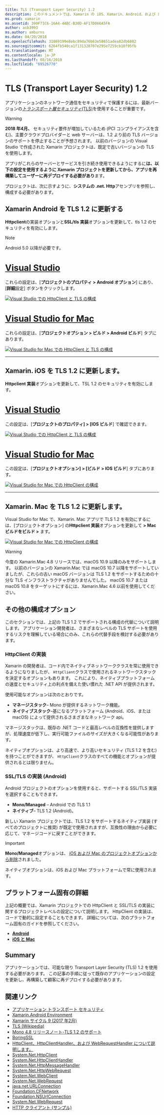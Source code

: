 ```yaml
---
title: TLS (Transport Layer Security) 1.2
description: このドキュメントでは、Xamarin の iOS、Xamarin、Android、および Xamarin. Mac プロジェクトの TLS 1.2 を有効にする方法について説明します。 これは、Visual Studio 2019 と Visual Studio for Mac の両方で実行する方法を示しています。
ms.prod: xamarin
ms.assetid: 399F71C6-16A4-4ABC-B30D-AF17D066A5FA
author: asb3993
ms.author: amburns
ms.date: 04/20/2018
ms.openlocfilehash: 31069199e8ebc89da76b63e58651adea82db6882
ms.sourcegitcommit: 6264fb540ca1f131328707e295e7259cb10f95fb
ms.translationtype: MT
ms.contentlocale: ja-JP
ms.lasthandoff: 08/16/2019
ms.locfileid: "69526770"
---
```

# <a name="transport-layer-security-tls-12"></a>TLS (Transport Layer Security) 1.2

アプリケーションのネットワーク通信をセキュリティで保護するには、最新バージョンの[_トランスポート層セキュリティ_(TLS)](https://en.wikipedia.org/wiki/Transport_Layer_Security)を使用することが重要です。

> [!WARNING]
> **2018 年4月、** セキュリティ要件が増加しているため (PCI コンプライアンスを含む)、主要クラウドプロバイダーと web サーバーは、1.2 より前の TLS バージョンのサポートを停止することが予想されます。 以前のバージョンの Visual Studio で作成された Xamarin プロジェクトは、既定で古いバージョンの TLS を使用します。
>
> アプリがこれらのサーバーとサービスを引き続き使用できるようにするに**は、以下の設定を使用するように Xamarin プロジェクトを更新してから、アプリを再構築してユーザーに再デプロイする必要があり**ます。

プロジェクトは、次に示すように、**システムの .net. Http**アセンブリを参照し、構成する必要があります。

## <a name="update-xamarinandroid-to-tls-12"></a>Xamarin Android を TLS 1.2 に更新する

**Httpclient**の実装オプションと**SSL/tls 実装**オプションを更新して、tls 1.2 のセキュリティを有効にします。

> [!NOTE]
> Android 5.0 以降が必要です。

# <a name="visual-studiotabwindows"></a>[Visual Studio](#tab/windows)

これらの設定は、[**プロジェクトのプロパティ > Android オプション**] にあり、[**詳細**設定] ボタンをクリックします。

[![Visual Studio での HttpClient と TLS の構成](transport-layer-security-images/android-win-sml.png)](transport-layer-security-images/android-win.png#lightbox)

# <a name="visual-studio-for-mactabmacos"></a>[Visual Studio for Mac](#tab/macos)

これらの設定は、[**プロジェクトオプション > ビルド > Android ビルド**] タブにあります。

[![Visual Studio for Mac での HttpClient と TLS の構成](transport-layer-security-images/android-mac-sml.png)](transport-layer-security-images/android-mac.png#lightbox)

-----

## <a name="update-xamarinios-to-tls-12"></a>Xamarin. iOS を TLS 1.2 に更新します。

**Httpclient 実装**オプションを更新して、TSL 1.2 のセキュリティを有効にします。

# <a name="visual-studiotabwindows"></a>[Visual Studio](#tab/windows)

この設定は、[**プロジェクトのプロパティ] > [IOS ビルド**] で確認できます。

[![Visual Studio での HttpClient と TLS の構成](transport-layer-security-images/ios-win-sml.png)](transport-layer-security-images/ios-win.png#lightbox)

# <a name="visual-studio-for-mactabmacos"></a>[Visual Studio for Mac](#tab/macos)

この設定は、[**プロジェクトオプション] > [ビルド > IOS ビルド**] タブにあります。

[![Visual Studio for Mac での HttpClient の構成](transport-layer-security-images/ios-mac-sml.png)](transport-layer-security-images/ios-mac.png#lightbox)

-----

## <a name="update-xamarinmac-to-tls-12"></a>Xamarin. Mac を TLS 1.2 に更新します。

Visual Studio for Mac で、Xamarin. Mac アプリで TLS 1.2 を有効にするには、[プロジェクトオプション] の**Httpclient 実装**オプションを更新して **> Mac ビルドをビルド >** ます。

[![Visual Studio for Mac での HttpClient の構成](transport-layer-security-images/macos-mac-sml.png)](transport-layer-security-images/macos-mac.png#lightbox)

> [!WARNING]
> 今度の Xamarin.Mac 4.8 リリースでは、macOS 10.9 以降のみをサポートします。
> 以前のバージョンの Xamarin.Mac では macOS 10.7 以降をサポートしていましたが、これらの古い macOS バージョンは TLS 1.2 をサポートするための十分な TLS インフラストラクチャがありませんでした。 macOS 10.7 または macOS 10.8 をターゲットにするには、Xamarin.Mac 4.6 以前を使用してください。

## <a name="alternative-configuration-options"></a>その他の構成オプション

このセクションでは、上記の TLS 1.2 でサポートされる構成の代替について説明します。
アプリケーション開発者は、さまざまなレベルの TLS サポートを使用するリスクを理解している場合にのみ、これらの代替手段を検討する必要があります。

### <a name="httpclient-implementation"></a>HttpClient の実装

Xamarin の開発者は、コード内でネイティブネットワーククラスを常に使用できるようになりましたが、 `HttpClient`クラスで使用されるネットワークスタックを決定するオプションもあります。 これにより、ネイティブプラットフォームの速度とセキュリティ上の利点を備えた使い慣れた .NET API が提供されます。

使用可能なオプションは次のとおりです。

- **マネージスタック**– Mono が提供するネットワーク機能。
- **ネイティブスタック**–基になるプラットフォーム (Android、iOS、または macOS) によって提供されるさまざまなネットワーク api。

マネージスタックは、既存の .NET コードと最高レベルの互換性を提供しますが、処理速度が低下し、実行可能ファイルのサイズが大きくなる可能性があります。

ネイティブオプションは、より高速で、より高いセキュリティ (TLS 1.2 を含む) を持つことができますが、 `HttpClient`クラスのすべての機能とオプションが提供されるとは限りません。

### <a name="ssltls-implementation-android"></a>SSL/TLS の実装 (Android)

Android プロジェクトのオプションを使用すると、サポートする SSL/TLS 実装を選択することもできます。

- **Mono/Managed** – Android での TLS 1.1
- **ネイティブ**– TLS 1.2 (Android)。

新しい Xamarin プロジェクトでは、TLS 1.2 をサポートするネイティブ実装 (すべてのプロジェクトに推奨) が既定で使用されますが、互換性の理由から必要に応じて、マネージコードに戻すことができます。

> [!IMPORTANT]
> **Mono/Managed**オプションは、 [iOS および Mac のプロジェクトオプションから削除](https://github.com/xamarin/release-notes-archive/blob/master/release-notes/ios/xamarin.ios_10/xamarin.ios_10.8.md)されました。
>
> ネイティブオプションは、iOS および Mac プラットフォームで常に使用されます。

## <a name="platform-specific-details"></a>プラットフォーム固有の詳細

上記の概要では、Xamarin プロジェクトでの HttpClient と SSL/TLS の実装に関するプロジェクトレベルの設定について説明します。 HttpClient の実装は、コードで動的に設定することもできます。 詳細については、次のプラットフォーム固有のガイドを参照してください。

- [**Android**](~/android/app-fundamentals/http-stack.md)
- [**iOS と Mac**](~/cross-platform/macios/http-stack.md)

## <a name="summary"></a>Summary

アプリケーションでは、可能な限り Transport Layer Security (TLS) 1.2 を使用する必要があります。
この記事の手順に従って既存のアプリケーションの設定を更新し、再構築して顧客に再デプロイする必要があります。

## <a name="related-links"></a>関連リンク

- [アプリケーション トランスポート セキュリティ](~/ios/app-fundamentals/ats.md)
- [Xamarin.Android Environment](~/android/deploy-test/environment.md)
- [Xamarin サイクル 9 (2017 年2月)](https://releases.xamarin.com/stable-release-cycle-9/)
- [TLS (Wikipedia)](https://en.wikipedia.org/wiki/Transport_Layer_Security)
- [Mono 4.8 リリースノート-TLS 1.2 のサポート](https://www.mono-project.com/docs/about-mono/releases/4.8.0/#tls-12-support)
- [BoringSSL](https://boringssl.googlesource.com/boringssl/)
- [HttpClient、HttpClientHandler、および WebRequestHandler について説明します。](https://blogs.msdn.microsoft.com/henrikn/2012/08/07/httpclient-httpclienthandler-and-webrequesthandler-explained/)
- [System.Net.HttpClient](https://msdn.microsoft.com/library/system.net.http.httpclient(v=vs.118).aspx)
- [System.Net.HttpClientHandler](https://msdn.microsoft.com/library/system.net.http.httpclienthandler(v=vs.118).aspx)
- [System.Net.HttpMessageHandler](https://msdn.microsoft.com/library/system.net.http.httpmessagehandler(v=vs.118).aspx)
- [System.Net.HttpWebRequest](https://msdn.microsoft.com/library/system.net.httpwebrequest(v=vs.110).aspx)
- [System.Net.WebClient](https://msdn.microsoft.com/library/system.net.webclient(v=vs.110).aspx)
- [System.Net.WebRequest](https://msdn.microsoft.com/library/system.net.webrequest(v=vs.110).aspx)
- [java.net.URLConnection](https://developer.android.com/reference/java/net/URLConnection.html)
- [Foundation.CFNetwork](xref:CoreFoundation.CFNetwork)
- [Foundation.NSUrlConnection](xref:Foundation.NSUrlConnection)
- [System.Net.WebRequest](https://msdn.microsoft.com/library/system.net.webrequest(v=vs.110).aspx)
- [HTTP クライアント (サンプル)](https://docs.microsoft.com/samples/xamarin/ios-samples/httpclient/)

